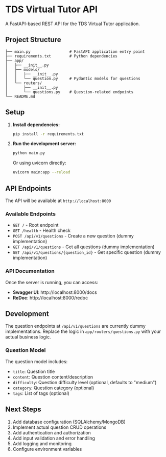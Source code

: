 # TDS Virtual Tutor API

A FastAPI-based REST API for the TDS Virtual Tutor application.

## Project Structure

```
├── main.py                 # FastAPI application entry point
├── requirements.txt        # Python dependencies
├── app/
│   ├── __init__.py
│   ├── models/
│   │   ├── __init__.py
│   │   └── question.py     # Pydantic models for questions
│   └── routers/
│       ├── __init__.py
│       └── questions.py    # Question-related endpoints
└── README.md
```

## Setup

1. **Install dependencies:**
   ```bash
   pip install -r requirements.txt
   ```

2. **Run the development server:**
   ```bash
   python main.py
   ```
   
   Or using uvicorn directly:
   ```bash
   uvicorn main:app --reload
   ```

## API Endpoints

The API will be available at `http://localhost:8000`

### Available Endpoints

- `GET /` - Root endpoint
- `GET /health` - Health check
- `POST /api/v1/questions` - Create a new question (dummy implementation)
- `GET /api/v1/questions` - Get all questions (dummy implementation)
- `GET /api/v1/questions/{question_id}` - Get specific question (dummy implementation)

### API Documentation

Once the server is running, you can access:
- **Swagger UI**: http://localhost:8000/docs
- **ReDoc**: http://localhost:8000/redoc

## Development

The question endpoints at `/api/v1/questions` are currently dummy implementations. Replace the logic in `app/routers/questions.py` with your actual business logic.

### Question Model

The question model includes:
- `title`: Question title
- `content`: Question content/description
- `difficulty`: Question difficulty level (optional, defaults to "medium")
- `category`: Question category (optional)
- `tags`: List of tags (optional)

## Next Steps

1. Add database configuration (SQLAlchemy/MongoDB)
2. Implement actual question CRUD operations
3. Add authentication and authorization
4. Add input validation and error handling
5. Add logging and monitoring
6. Configure environment variables 